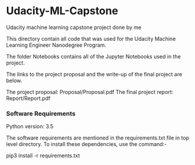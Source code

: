 # Udacity-ML-Capstone
Udacity  machine learning capstone project done by me

This directory contain all code that was used for the Udacity Machine Learning Engineer Nanodegree Program.

The folder Notebooks contains all of the Jupyter Notebooks used in the project.

The links to the project proposal and the write-up of the final project are below.

The project proposal: Proposal/Proposal.pdf
The final project report: Report/Report.pdf


### Software Requirements
Python version: 3.5

The software requirements are mentioned in the requirements.txt file in top level directory. To install these dependencies, use the command:-

pip3 install -r requirements.txt

